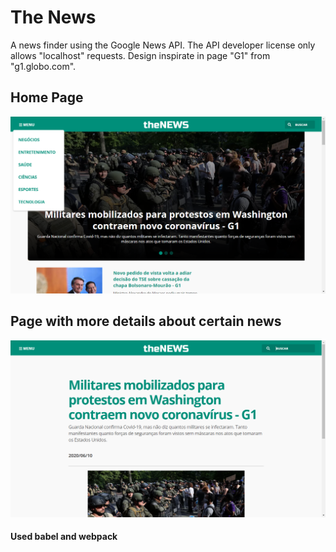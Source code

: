 # The News
A news finder using the Google News API. The API developer license only allows "localhost" requests. Design inspirate in page "G1" from "g1.globo.com".

## Home Page
![image](gitHub-images/index.png)

## Page with more details about certain news
![image](gitHub-images/newsDetail.png)

#### Used babel and webpack



